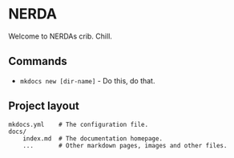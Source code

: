 # NERDA

Welcome to NERDAs crib. Chill.

## Commands

* `mkdocs new [dir-name]` - Do this, do that.

## Project layout

    mkdocs.yml    # The configuration file.
    docs/
        index.md  # The documentation homepage.
        ...       # Other markdown pages, images and other files.
